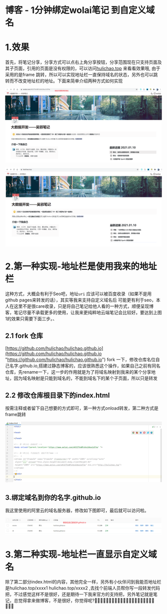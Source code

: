 # 博客 - 1分钟绑定wolai笔记 到自定义域名

# 1.效果

首先，将笔记分享，分享方式可以点右上角分享按钮，分享范围现在只支持页面及其子页面，引用的页面是没有权限的，可以访问[hulichao.top](hulichao.top "hulichao.top") 来看看效果哦, 由于采用的是frame 跳转，所以可以实现地址栏一直保持域名的状态，另外也可以跳转而不改变地址栏的地址。下面来简单介绍两种方式如何实现

![](image/image_aH4gGNNoaE.png)

![](image/image_SOZdTycctj.png)

# 2.第一种实现-地址栏是使用我来的地址栏

这种方式，大概会有利于Seo吧，地址`uri` 应该可以被百度收录（如果不是用github pages来转发的话），其实等我来支持自定义域名后 可能更有利于seo，本人在这里不是很care收录，只是将自己笔记给他人看的一种方式，顺便呈现博客，笔记尽量不承载更多的使用，让我来更纯粹地云端笔记会比较好。要达到上图1的效果只需要下面三步。、

## 2.1 fork 仓库

[https://github.com/hulichao/hulichao.github.io](https://github.com/hulichao/hulichao.github.io "https://github.com/hulichao/hulichao.github.io") fork 一下，修改仓库名位自己名字.github.io,搭建过静态博客的，应该很熟悉这个操作，如果自己之前有同名仓库，先rename一下，这一步的作用就是为了将域名映射到我来的某个分享地址，因为域名映射是只能到域名的，不能到域名下的某个子页面，所以只是转发

## 2.2 修改仓库根目录下的index.html

按需注释或者留下自己想要的方式即可，第一种方式onload转发，第二种方式是frame跳转

![](image/image_8qNwzdHF8A.png)

## 3.绑定域名到你的名字.github.io

我这里使用的阿里云的域名服务器，修改如下图即可，最后就可以访问啦。

![](image/image_CaQrCaIrNm.png)

# 3.第二种实现-地址栏一直显示自定义域名

除了第二部分index.html的内容，其他完全一样，另外有小伙伴问到我能否地址栏是hulichao.top/xxxx1  hulichao.top/xxxx2 ,去找个前端人员帮你写一段转发代码把，不过感觉这样不是很好，还是期待一下我来官方的支持把，另外笔记就是笔记，总觉得拿来做博客，不是很好，你觉得呢?🚴🏼‍♂️🚴🏼‍♂️🚴🏼‍♂️🚴🏼‍♂️🚴🏼‍♂️🚴🏼‍♂️🚴🏼‍♂️🚴🏼‍♂️

